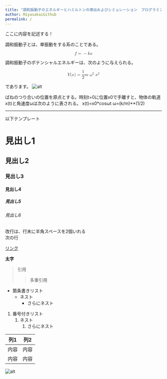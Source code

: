```yaml
---
title: "調和振動子のエネルギーとハミルトンの導出およびシミュレーション　プログラミング入門"
author: MiyasakaiGithub
permalink: /
---
```


ここに内容を記述する！

調和振動子とは、単振動をする系のことである。

<math xmlns="http://www.w3.org/1998/Math/MathML" display="block">
  <mi>f</mi>
  <mo>=</mo>
  <mo>&#x2212;<!-- − --></mo>
  <mi>k</mi>
  <mi>x</mi>
</math>
       
調和振動子のポテンシャルエネルギーは、次のように与えられる。

<math xmlns="http://www.w3.org/1998/Math/MathML" display="block">
  <mi>V</mi>
  <mo stretchy="false">(</mo>
  <mi>x</mi>
  <mo stretchy="false">)</mo>
  <mo>=</mo>
  <mfrac>
    <mn>1</mn>
    <mn>2</mn>
  </mfrac>
  <mi>m</mi>
  <msup>
    <mrow class="MJX-TeXAtom-ORD">
      <mo>&#x3C9;</mo>
    </mrow>
    <mn>2</mn>
  </msup>
  <msup>
    <mi>x</mi>
    <mn>2</mn>
  </msup>
</math>

であります。
![alt](https://butsurimemo.com/wp-content/uploads/2018/02/%E3%81%B0%E3%81%AD%E5%8D%98%E6%8C%AF%E5%8B%95-300x232.png)

ばねのつり合いの位置を原点とする。時刻t=0に位置x0で手離すと、物体の軌道x(t)と角速度ωは次のように表される。
          x(t)=x0*cosωt
          ω=(k/m)**(1/2)
          
       
---


以下テンプレート

# 見出し1
## 見出し2
### 見出し3
#### 見出し4
##### 見出し5
###### 見出し6

改行は、行末に半角スペースを2個いれる  
次の行

[リンク](https://www.google.co.jp/)

**太字**

> 引用
>> 多重引用


- 箇条書きリスト
  - ネスト
    - さらにネスト


1. 番号付きリスト
   1. ネスト
      1. さらにネスト

  
| 列1  | 列2  |
|-----|-----|
| 内容  | 内容  |
| 内容  | 内容  |

![alt](https://user-images.githubusercontent.com/91115254/156389883-07e06c79-3756-4f52-a544-da6c48e86e48.gif)

